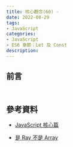 ```yaml
---
title: 核心觀念(60) - 
date: 2022-08-29
tags:
- JavaScript
categories:
- JavaScript
- ES6 章節：Let 及 Const
description:
---
```


## 前言


## 



```javascript


```




## 參考資料
- [JavaScript 核心篇](https://www.hexschool.com/courses/js-core.html)

- [是 Ray 不是 Array](https://israynotarray.com/javascript/20210613/3976972527/)